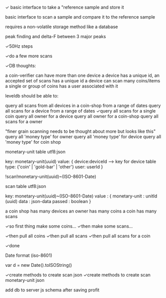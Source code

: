 ✓ basic interface to take a "reference sample and store it

basic interface to scan a sample and compare it to the reference sample

requires a non-volatile storage method like a database

peak finding and delta-F between 3 major peaks

✓50Hz steps

✓do a few more scans

✓DB thoughts:

a coin-verifier can have more than one device
a device has a unique id,
an accepted set of scans has a unique id
a device can scan many coins/items
a single or group of coins has a user associated with it

leveldb should be able to:

query all scans from all devices in a coin-shop from a range of dates
query all scans for a device from a range of dates
✓query all scans for a single coin
query all owner for a device
query all owner for a coin-shop
query all scans for a owner

"finer grain scanning needs to be thought about more but looks like this"
query all 'money type' for owner
query all 'money type' for device
query all 'money type' for coin shop

monetary-unit table 
utf8:json

key: monetary-unit(uuid)
value: {
  device:deviceId --> key for device table
  type: {'coin' | 'gold-bar' | 'other'}
  user: userId
}

!scan!monetary-unit(uuid)~(ISO-8601-Date)

scan table 
utf8:json

key: monetary-unit(uuid)~(ISO-8601-Date)
value : {
  monetary-unit   : unitId (uuid)
  data            : json-data
  passed          : boolean
}

a coin shop has many devices
an owner has many coins
a coin has many scans

✓so first thing make some coins...
✓then make some scans...

✓then pull all coins 
✓then pull all scans
✓then pull all scans for a coin

✓done

Date format (iso-8601)

var d = new Date().toISOString()

✓create methods to create scan json
✓create methods to create scan monetary-unit json

add db to server js schema after saving
profit

